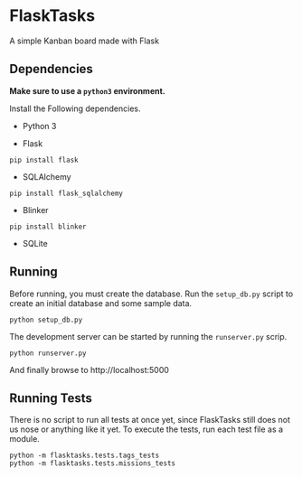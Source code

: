 # FlaskTasks

A simple Kanban board made with Flask


## Dependencies

**Make sure to use a `python3` environment.**

Install the Following dependencies.

* Python 3

* Flask
```
pip install flask
```

* SQLAlchemy
```
pip install flask_sqlalchemy
```

* Blinker
```
pip install blinker
```

* SQLite


## Running

Before running, you must create the database. Run the `setup_db.py` script to create an initial database and some sample data.
```
python setup_db.py
```

The development server can be started by running the `runserver.py` scrip.
```
python runserver.py
```

And finally browse to http://localhost:5000

## Running Tests

There is no script to run all tests at once yet, since FlaskTasks still does not us nose or anything like it yet. To execute the tests, run each test file as a module.

```
python -m flasktasks.tests.tags_tests
python -m flasktasks.tests.missions_tests
```

